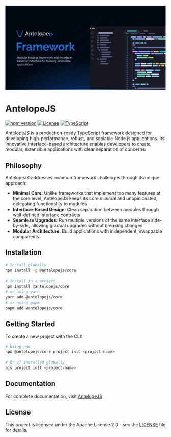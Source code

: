![AntelopeJS](.github/social-card.png)

# AntelopeJS

[![npm version](https://img.shields.io/npm/v/@antelopejs/core.svg)](https://www.npmjs.com/package/@antelopejs/core)
[![License](https://img.shields.io/badge/license-Apache--2.0-blue.svg)](https://opensource.org/licenses/Apache-2.0)
[![TypeScript](https://img.shields.io/badge/TypeScript-5.0-blue)](https://www.typescriptlang.org/)

AntelopeJS is a production-ready TypeScript framework designed for developing high-performance, robust, and scalable Node.js applications. Its innovative interface-based architecture enables developers to create modular, extensible applications with clear separation of concerns.

## Philosophy

AntelopeJS addresses common framework challenges through its unique approach:

- **Minimal Core**: Unlike frameworks that implement too many features at the core level, AntelopeJS keeps its core minimal and unopinionated, delegating functionality to modules
- **Interface-Based Design**: Clean separation between modules through well-defined interface contracts
- **Seamless Upgrades**: Run multiple versions of the same interface side-by-side, allowing gradual upgrades without breaking changes
- **Modular Architecture**: Build applications with independent, swappable components

## Installation

```bash
# Install globally
npm install -g @antelopejs/core

# Install in a project
npm install @antelopejs/core
# or using yarn
yarn add @antelopejs/core
# or using pnpm
pnpm add @antelopejs/core
```

## Getting Started

To create a new project with the CLI:

```bash
# Using npx
npx @antelopejs/core project init <project-name>

# Or if installed globally
ajs project init <project-name>
```

## Documentation

For complete documentation, visit [AntelopeJS](https://antelopejs.com/)

## License

This project is licensed under the Apache License 2.0 - see the [LICENSE](LICENSE) file for details.
